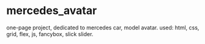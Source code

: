 # mercedes_avatar
 one-page project, dedicated to mercedes car, model avatar.
 used: html, css, grid, flex, js, fancybox, slick slider.
